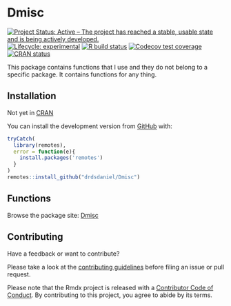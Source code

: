 
<!-- README.md is generated from README.Rmd. Please edit that file -->

# Dmisc

<!-- badges: start -->

[![Project Status: Active – The project has reached a stable, usable
state and is being actively
developed.](https://www.repostatus.org/badges/latest/active.svg)](https://www.repostatus.org/#active)
[![Lifecycle:
experimental](https://img.shields.io/badge/lifecycle-experimental-orange.svg)](https://www.tidyverse.org/lifecycle/#experimental)
[![R build
status](https://github.com/drdsdaniel/Dmisc/workflows/R-CMD-check/badge.svg)](https://github.com/drdsdaniel/Dmisc/actions)
[![Codecov test
coverage](https://codecov.io/gh/drdsdaniel/Dmisc/branch/main/graph/badge.svg)](https://codecov.io/gh/drdsdaniel/Dmisc?branch=main)
[![CRAN
status](https://www.r-pkg.org/badges/version/Dmisc)](https://CRAN.R-project.org/package=Dmisc)
<!-- badges: end -->

This package contains functions that I use and they do not belong to a
specific package. It contains functions for any thing.

## Installation

Not yet in [CRAN](https://CRAN.R-project.org)
<!-- You can install the released version of Dmisc from [CRAN](https://CRAN.R-project.org) with: -->

<!-- ``` r -->
<!-- install.packages("Dmisc") -->
<!-- ``` -->

You can install the development version from
[GitHub](https://github.com/) with:

``` r
tryCatch(
  library(remotes),
  error = function(e){
    install.packages('remotes')
  }
)
remotes::install_github("drdsdaniel/Dmisc")
```

## Functions

Browse the package site:
[Dmisc](https://drdsdaniel.github.io/Dmisc/reference/index.html)

## Contributing

Have a feedback or want to contribute?

Please take a look at the [contributing
guidelines](https://drdsdaniel.github.io/Dmisc/CONTRIBUTING.html) before
filing an issue or pull request.

Please note that the Rmdx project is released with a [Contributor Code
of
Conduct](https://contributor-covenant.org/version/2/0/CODE_OF_CONDUCT.html).
By contributing to this project, you agree to abide by its terms.
